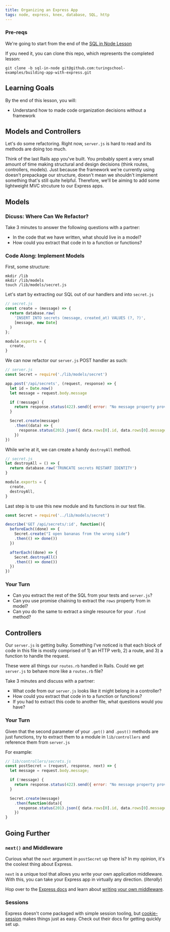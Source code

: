 ```yaml
---
title: Organizing an Express App
tags: node, express, knex, database, SQL, http
---
```


### Pre-reqs

We're going to start from the end of the [SQL in Node Lesson](http://backend.turing.io/module4/lessons/sql-in-node)

If you need it, you can clone this repo, which represents the completed lesson:

```
git clone -b sql-in-node git@github.com:turingschool-examples/building-app-with-express.git
```

## Learning Goals

By the end of this lesson, you will:

*   Understand how to made code organization decisions without a framework

## Models and Controllers

Let's do some refactoring. Right now, `server.js` is hard to read and its methods are doing too much.

Think of the last Rails app you've built. You probably spent a very small amount of time making structural and design decisions (think routes, controllers, models). Just because the framework we're currently using doesn't prepackage our structure, doesn't mean we shouldn't implement something that's still quite helpful. Therefore, we'll be aiming to add some lightweight MVC strcuture to our Express apps.

## Models

### Dicuss: Where Can We Refactor?

Take 3 minutes to answer the following questions with a partner:

-   In the code that we have written, what should live in a model?
-   How could you extract that code in to a function or functions?

### Code Along: Implement Models

First, some structure:

```
mkdir /lib
mkdir /lib/models
touch /lib/models/secret.js
```

Let's start by extracting our SQL out of our handlers and into `secret.js`

```js
// secret.js
const create = (message) => {
  return database.raw(
    'INSERT INTO secrets (message, created_at) VALUES (?, ?)',
    [message, new Date]
  )
};

module.exports = {
  create,
}
```

We can now refactor our `server.js` POST handler as such:

```js
// server.js
const Secret = require('./lib/models/secret')

app.post('/api/secrets', (request, response) => {
  let id = Date.now()
  let message = request.body.message

  if (!message) {
    return response.status(422).send({ error: "No message property provided!"})
  }

  Secret.create(message)
    .then((data) => {
      response.status(201).json({ data.rows[0].id, data.rows[0].message })
    })
})
```

While we're at it, we can create a handy `destroyAll` method.

```js
// secret.js
let destroyAll = () => {
  return database.raw('TRUNCATE secrets RESTART IDENTITY')
}

module.exports = {
  create,
  destroyAll,
}
```

Last step is to use this new module and its functions in our test file.

```js
const Secret = require('../lib/models/secret')

describe('GET /api/secrets/:id', function(){
  beforeEach((done) => {
    Secret.create("I open bananas from the wrong side")
    .then(() => done())
  })

  afterEach((done) => {
    Secret.destroyAll()
    .then(() => done())
  })
})
```

### Your Turn

-   Can you extract the rest of the SQL from your tests and `server.js`?
-   Can you use promise chaining to extract the `rows` property from in model?
-   Can you do the same to extract a single resource for your `.find` method?

## Controllers

Our `server.js` is getting bulky. Something I've noticed is that each block of code in this file is mostly comprised of 1) an HTTP verb, 2) a route, and 3) a function to handle the request.

These were all things our `routes.rb` handled in Rails. Could we get `server.js` to behave more like a `routes.rb` file?

Take 3 minutes and discuss with a partner:

-   What code from our `server.js` looks like it might belong in a controller?
-   How could you extract that code in to a function or functions?
-   If you had to extract this code to another file, what questions would you have?

### Your Turn

Given that the second parameter of your `.get()` and `.post()` methods are just functions, try to extract them to a module in `lib/controllers` and reference them from `server.js`

For example:

```js
// lib/controllers/secrets.js
const postSecret = (request, response, next) => {
  let message = request.body.message;

  if (!message) {
    return response.status(422).send({ error: "No message property provided!"})
  }

  Secret.create(message)
    .then(function(data){
      response.status(201).json({ data.rows[0].id, data.rows[0].message })
    })
}
```

## Going Further

### `next()` and Middleware

Curious what the `next` argument in `postSecret` up there is? In my opinion, it's the coolest thing about Express.

`next` is a unique tool that allows you write your own application middleware. With this, you can take your Express app in virtually any direction. (_literally_)

Hop over to the [Express docs](https://expressjs.com/) and learn about [writing your own middleware](https://expressjs.com/en/guide/writing-middleware.html).

### Sessions

Express doesn't come packaged with simple session tooling, but [cookie-session](https://github.com/expressjs/cookie-session) makes things just as easy. Check out their docs for getting quickly set up.
